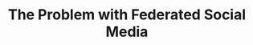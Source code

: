 ---
title: "The Problem with Federated Social Media"
description: "Are you curious why federated social media platforms like PeerTube, Mastodon, and Lemmy haven't gained mainstream popularity? Join us as we explore the challenges and limitations that these alternative platforms face."
datePublished: 2024-10-18
dateUpdated: 2024-10-18
linkYouTube: "https://www.youtube.com/watch?v=BHgHEO9AL28"
tags: ["Clips"]
---
